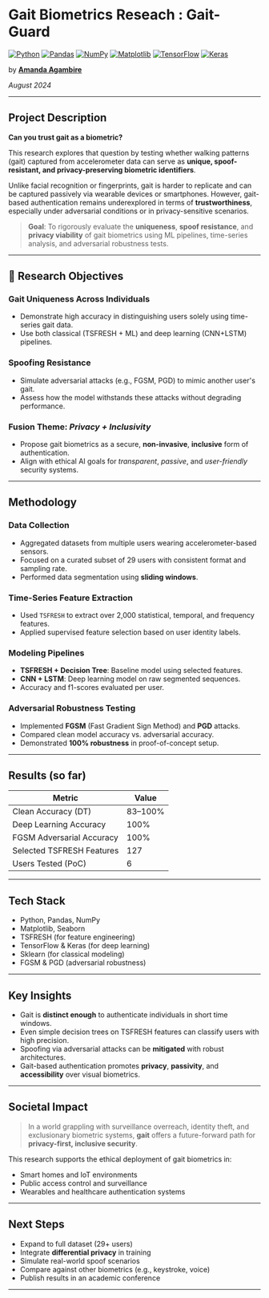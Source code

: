 # Gait Biometrics Reseach : Gait-Guard
<a href="#"><img alt="Python" src="https://img.shields.io/badge/Python-00543D.svg?logo=python&logoColor=white"></a>
<a href="#"><img alt="Pandas" src="https://img.shields.io/badge/Pandas-006750.svg?logo=pandas&logoColor=white"></a>
<a href="#"><img alt="NumPy" src="https://img.shields.io/badge/Numpy-008B76.svg?logo=numpy&logoColor=white"></a>
<a href="#"><img alt="Matplotlib" src="https://img.shields.io/badge/Matplotlib-55A38B.svg?logo=matplotlib&logoColor=white"></a>
<a href="#"><img alt="TensorFlow" src="https://img.shields.io/badge/TensorFlow-A4C9BB.svg?logo=TensorFlow&logoColor=white"></a>
<a href="#"><img alt="Keras" src="https://img.shields.io/badge/Keras-C5DDD6.svg?logo=Keras&logoColor=white"></a>

by **[Amanda Agambire](https://www.linkedin.com/in/amanda-agambire/)**

*August 2024*


---

## Project Description

**Can you trust gait as a biometric?**

This research explores that question by testing whether walking patterns (gait) captured from accelerometer data can serve as **unique, spoof-resistant, and privacy-preserving biometric identifiers**.

Unlike facial recognition or fingerprints, gait is harder to replicate and can be captured passively via wearable devices or smartphones. However, gait-based authentication remains underexplored in terms of **trustworthiness**, especially under adversarial conditions or in privacy-sensitive scenarios.

> **Goal**: To rigorously evaluate the **uniqueness**, **spoof resistance**, and **privacy viability** of gait biometrics using ML pipelines, time-series analysis, and adversarial robustness tests.

---

## 📌 Research Objectives

### Gait Uniqueness Across Individuals
- Demonstrate high accuracy in distinguishing users solely using time-series gait data.
- Use both classical (TSFRESH + ML) and deep learning (CNN+LSTM) pipelines.

### Spoofing Resistance
- Simulate adversarial attacks (e.g., FGSM, PGD) to mimic another user's gait.
- Assess how the model withstands these attacks without degrading performance.

### Fusion Theme: *Privacy + Inclusivity*
- Propose gait biometrics as a secure, **non-invasive**, **inclusive** form of authentication.
- Align with ethical AI goals for *transparent*, *passive*, and *user-friendly* security systems.

---

## Methodology

### Data Collection

- Aggregated datasets from multiple users wearing accelerometer-based sensors.
- Focused on a curated subset of 29 users with consistent format and sampling rate.
- Performed data segmentation using **sliding windows**.

### Time-Series Feature Extraction

- Used `TSFRESH` to extract over 2,000 statistical, temporal, and frequency features.
- Applied supervised feature selection based on user identity labels.

### Modeling Pipelines

- **TSFRESH + Decision Tree**: Baseline model using selected features.
- **CNN + LSTM**: Deep learning model on raw segmented sequences.
- Accuracy and f1-scores evaluated per user.

### Adversarial Robustness Testing

- Implemented **FGSM** (Fast Gradient Sign Method) and **PGD** attacks.
- Compared clean model accuracy vs. adversarial accuracy.
- Demonstrated **100% robustness** in proof-of-concept setup.

---

## Results (so far)

| Metric                  | Value     |
|-------------------------|-----------|
| Clean Accuracy (DT)     | 83–100%   |
| Deep Learning Accuracy  | 100%      |
| FGSM Adversarial Accuracy | 100%    |
| Selected TSFRESH Features | 127     |
| Users Tested (PoC)      | 6         |

---

## Tech Stack

- Python, Pandas, NumPy
- Matplotlib, Seaborn
- TSFRESH (for feature engineering)
- TensorFlow & Keras (for deep learning)
- Sklearn (for classical modeling)
- FGSM & PGD (adversarial robustness)

---

## Key Insights

- Gait is **distinct enough** to authenticate individuals in short time windows.
- Even simple decision trees on TSFRESH features can classify users with high precision.
- Spoofing via adversarial attacks can be **mitigated** with robust architectures.
- Gait-based authentication promotes **privacy**, **passivity**, and **accessibility** over visual biometrics.

---

## Societal Impact

> In a world grappling with surveillance overreach, identity theft, and exclusionary biometric systems, **gait** offers a future-forward path for **privacy-first, inclusive security**.

This research supports the ethical deployment of gait biometrics in:
- Smart homes and IoT environments
- Public access control and surveillance
- Wearables and healthcare authentication systems

---

## Next Steps

- Expand to full dataset (29+ users)
- Integrate **differential privacy** in training
- Simulate real-world spoof scenarios
- Compare against other biometrics (e.g., keystroke, voice)
- Publish results in an academic conference

---



